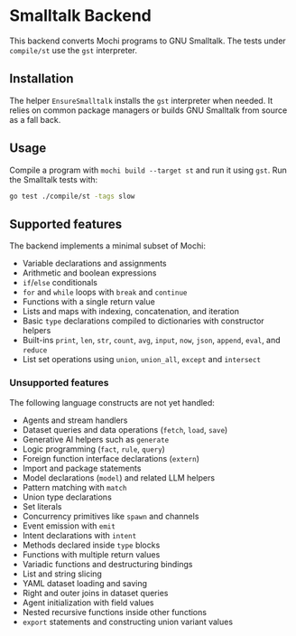 # Smalltalk Backend

This backend converts Mochi programs to GNU Smalltalk. The tests under `compile/st` use the `gst` interpreter.

## Installation

The helper `EnsureSmalltalk` installs the `gst` interpreter when needed. It relies on common package managers or builds GNU Smalltalk from source as a fall back.

## Usage

Compile a program with `mochi build --target st` and run it using `gst`.
Run the Smalltalk tests with:

```bash
go test ./compile/st -tags slow
```

## Supported features

The backend implements a minimal subset of Mochi:

- Variable declarations and assignments
- Arithmetic and boolean expressions
- `if`/`else` conditionals
- `for` and `while` loops with `break` and `continue`
- Functions with a single return value
- Lists and maps with indexing, concatenation, and iteration
- Basic `type` declarations compiled to dictionaries with constructor helpers
- Built-ins `print`, `len`, `str`, `count`, `avg`, `input`, `now`, `json`,
  `append`, `eval`, and `reduce`
- List set operations using `union`, `union_all`, `except` and `intersect`

### Unsupported features

The following language constructs are not yet handled:

- Agents and stream handlers
- Dataset queries and data operations (`fetch`, `load`, `save`)
- Generative AI helpers such as `generate`
- Logic programming (`fact`, `rule`, `query`)
- Foreign function interface declarations (`extern`)
- Import and package statements
- Model declarations (`model`) and related LLM helpers
- Pattern matching with `match`
- Union type declarations
- Set literals
- Concurrency primitives like `spawn` and channels
- Event emission with `emit`
- Intent declarations with `intent`
- Methods declared inside `type` blocks
- Functions with multiple return values
- Variadic functions and destructuring bindings
- List and string slicing
- YAML dataset loading and saving
- Right and outer joins in dataset queries
- Agent initialization with field values
- Nested recursive functions inside other functions
- `export` statements and constructing union variant values

